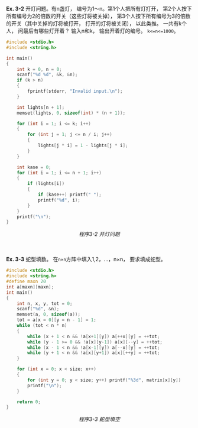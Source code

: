 **Ex. 3-2** 开灯问题。有n盏灯， 编号为1～n。第1个人把所有灯打开， 第2个人按下所有编号为2的倍数的开关（这些灯将被关掉）， 第3个人按下所有编号为3的倍数的开关（其中关掉的灯将被打开， 打开的灯将被关闭）， 以此类推。 一共有k个人， 问最后有哪些灯开着？ 输入n和k， 输出开着灯的编号。 `k<=n<=1000`。
```C
#include <stdio.h>
#include <string.h>

int main()
{
    int k = 0, n = 0;
    scanf("%d %d", &k, &n);
    if (k > n) 
    {
        fprintf(stderr, "Invalid input.\n");
    }

    int lights[n + 1];
    memset(lights, 0, sizeof(int) * (n + 1));

    for (int i = 1; i <= k; i++) 
    {
        for (int j = 1; j <= n / i; j++)
        {
            lights[j * i] = 1 - lights[j * i];
        }
    }

    int kase = 0;
    for (int i = 1; i <= n + 1; i++)
    {
        if (lights[i])
        {
            if (kase++) printf(" ");
            printf("%d", i);
        }
    }
    printf("\n");
}

```

<p align="center"><em>程序3-2 开灯问题</em></p>

</br></br>
**Ex. 3-3** 蛇型填数。 在`n×n`方阵中填入1,2，...，n×n， 要求填成蛇型。
```C
#include <stdio.h>
#include <string.h>
#define maxn 20
int a[maxn][maxn];
int main()
{
    int n, x, y, tot = 0;
    scanf("%d", &n);
    memset(a, 0, sizeof(a));
    tot = a[x = 0][y = n - 1] = 1;
    while (tot < n * n)
    {
        while (x + 1 < n && !a[x+1][y]) a[++x][y] = ++tot;
        while (y - 1 >= 0 && !a[x][y-1]) a[x][--y] = ++tot;
        while (x - 1 < n && !a[x-1][y]) a[--x][y] = ++tot;
        while (y + 1 < n && !a[x][y+1]) a[x][++y] = ++tot;
    }

    for (int x = 0; x < size; x++)
    {
        for (int y = 0; y < size; y++) printf("%3d", matrix[x][y])
        printf("\n");
    }

    return 0;
}
```

<p align="center"><em>程序3-3 蛇型填空</em></p></br></br>